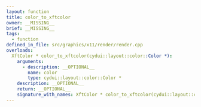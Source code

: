 ```yaml
---
layout: function
title: color_to_xftcolor
owner: __MISSING__
brief: __MISSING__
tags:
  - function
defined_in_file: src/graphics/x11/render/render.cpp
overloads:
  XftColor * color_to_xftcolor(cydui::layout::color::Color *):
    arguments:
      - description: __OPTIONAL__
        name: color
        type: cydui::layout::color::Color *
    description: __OPTIONAL__
    return: __OPTIONAL__
    signature_with_names: XftColor * color_to_xftcolor(cydui::layout::color::Color * color)
---
```

